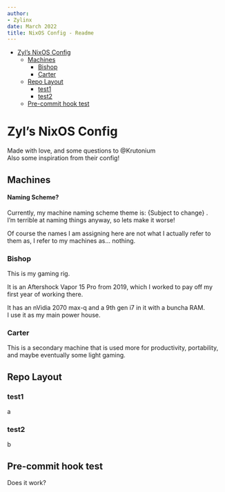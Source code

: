 ```yaml
---
author:
- Zylinx
date: March 2022
title: NixOS Config - Readme
---
```


-   [Zyl’s NixOS Config](#zyls-nixos-config)
    -   [Machines](#machines)
        -   [Bishop](#bishop)
        -   [Carter](#carter)
    -   [Repo Layout](#repo-layout)
        -   [test1](#test1)
        -   [test2](#test2)
    -   [Pre-commit hook test](#pre-commit-hook-test)

# Zyl’s NixOS Config

Made with love, and some questions to @Krutonium  
Also some inspiration from their config!

## Machines

#### Naming Scheme?

  
Currently, my machine naming scheme theme is: {Subject to change} .  
I’m terrible at naming things anyway, so lets make it worse!

Of course the names I am assigning here are not what I actually refer to
them as, I refer to my machines as... nothing.

### Bishop

This is my gaming rig.

It is an Aftershock Vapor 15 Pro from 2019, which I worked to pay off my
first year of working there.

It has an nVidia 2070 max-q and a 9th gen i7 in it with a buncha RAM.  
I use it as my main power house.

### Carter

This is a secondary machine that is used more for productivity,
portability, and maybe eventually some light gaming.

## Repo Layout

### test1

a

### test2

b

## Pre-commit hook test

Does it work?
